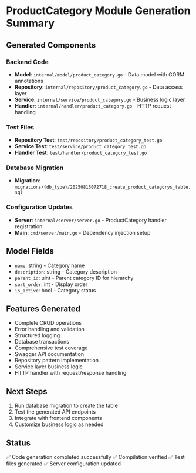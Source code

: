 # ProductCategory Module Generation Summary

## Generated Components

### Backend Code
- **Model**: `internal/model/product_category.go` - Data model with GORM annotations
- **Repository**: `internal/repository/product_category.go` - Data access layer
- **Service**: `internal/service/product_category.go` - Business logic layer
- **Handler**: `internal/handler/product_category.go` - HTTP request handling

### Test Files
- **Repository Test**: `test/repository/product_category_test.go`
- **Service Test**: `test/service/product_category_test.go`
- **Handler Test**: `test/handler/product_category_test.go`

### Database Migration
- **Migration**: `migrations/{db_type}/20250815072718_create_product_categorys_table.sql`

### Configuration Updates
- **Server**: `internal/server/server.go` - ProductCategory handler registration
- **Main**: `cmd/server/main.go` - Dependency injection setup

## Model Fields
- `name`: string - Category name
- `description`: string - Category description
- `parent_id`: uint - Parent category ID for hierarchy
- `sort_order`: int - Display order
- `is_active`: bool - Category status

## Features Generated
- Complete CRUD operations
- Error handling and validation
- Structured logging
- Database transactions
- Comprehensive test coverage
- Swagger API documentation
- Repository pattern implementation
- Service layer business logic
- HTTP handler with request/response handling

## Next Steps
1. Run database migration to create the table
2. Test the generated API endpoints
3. Integrate with frontend components
4. Customize business logic as needed

## Status
✅ Code generation completed successfully
✅ Compilation verified
✅ Test files generated
✅ Server configuration updated